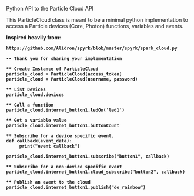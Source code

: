 Python API to the Particle Cloud API

This ParticleCloud class is meant to be a minimal python implementation
to access a Particle devices (Core, Photon) functions, variables and events.

<b>
    Inspired heavily from:
    
    https://github.com/Alidron/spyrk/blob/master/spyrk/spark_cloud.py
    
    -- Thank you for sharing your implementation
<b>

    ** Create Instance of ParticleCloud
    particle_cloud = ParticleCloud(access_token)
    particle_cloud = ParticleCloud(username, password)

    ** List Devices
    particle_cloud.devices

    ** Call a function
    particle_cloud.internet_button1.ledOn('led1')

    ** Get a variable value
    particle_cloud.internet_button1.buttonCount

    ** Subscribe for a device specific event.
    def callback(event_data):
         print("event callback")

    particle_cloud.internet_button1.subscribe("button1", callback)

    ** Subscribe for a non-device specific event
    particle_cloud.internet_button1.cloud_subscribe("button2", callback)

    ** Publish an event to the cloud
    particle_cloud.internet_button1.publish("do_rainbow")
